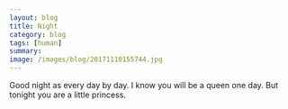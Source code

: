 ```yaml
---
layout: blog
title: Night
category: blog
tags: [human]  
summary: 
image: /images/blog/20171110155744.jpg
---
```


Good night as every day by day.
I know you will be a queen one day.
But tonight you are a little princess.